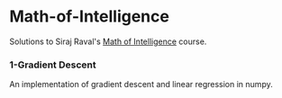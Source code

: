 # Math-of-Intelligence
Solutions to Siraj Raval's [Math of Intelligence](https://github.com/llSourcell/The_Math_of_Intelligence) course.

### 1-Gradient Descent
An implementation of gradient descent and linear regression in numpy.
